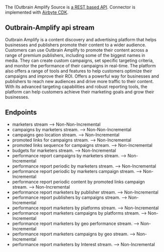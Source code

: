 The (Outbrain Amplify Source is [a REST based API](https://www.outbrain.com//). 
Connector is implemented with [Airbyte CDK](https://docs.airbyte.io/connector-development/cdk-python).

## Outbrain-Amplify api stream
Outbrain Amplify is a content discovery and advertising platform that helps businesses and publishers promote their content to a wider audience. Customers can use Outbrain Amplify to promote their content across a range of premium publishers, including some of the biggest names in media. They can create custom campaigns, set specific targeting criteria, and monitor the performance of their campaigns in real-time. The platform also offers a range of tools and features to help customers optimize their campaigns and improve their ROI.
Offers a powerful way for businesses and publishers to reach new audiences and drive more traffic to their content. With its advanced targeting capabilities and robust reporting tools, the platform can help customers achieve their marketing goals and grow their businesses.
## Endpoints
* marketers stream --> Non-Non-Incremental
* campaigns by marketers stream. --> Non-Non-Incremental
* campaigns geo location stream. --> Non-Incremental
* promoted links for campaigns stream. --> Non-Incremental
* promoted links sequence for campaigns stream. --> Non-Incremental
* budgets for marketers stream. --> Non-Incremental
* performance report campaigns by marketers stream. --> Non-Incremental
* performance report periodic by marketers stream. --> Non-Incremental
* performance report periodic by marketers campaign stream. --> Non-Incremental
* performance report periodic content by promoted links campaign stream. --> Non-Incremental
* performance report marketers by publisher stream. --> Non-Incremental
* performance report publishers by campaigns stream. --> Non-Incremental
* performance report marketers by platforms stream. --> Non-Incremental
* performance report marketers campaigns by platforms stream. --> Non-Incremental
* performance report marketers by geo performance stream. --> Non-Incremental
* performance report marketers campaigns by geo stream. --> Non-Incremental
* performance report marketers by Interest stream. --> Non-Incremental